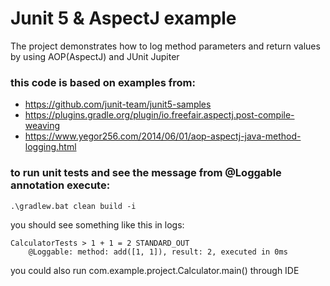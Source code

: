 # Junit 5 & AspectJ example

The project demonstrates how to log method parameters and return values by using AOP(AspectJ) and JUnit
Jupiter

### this code is based on examples from:
- https://github.com/junit-team/junit5-samples
- https://plugins.gradle.org/plugin/io.freefair.aspectj.post-compile-weaving
- https://www.yegor256.com/2014/06/01/aop-aspectj-java-method-logging.html

### to run unit tests and see the message from @Loggable annotation execute:

`.\gradlew.bat clean build -i`

you should see something like this in logs:
```
CalculatorTests > 1 + 1 = 2 STANDARD_OUT
    @Loggable: method: add([1, 1]), result: 2, executed in 0ms
```

you could also run com.example.project.Calculator.main() through IDE
